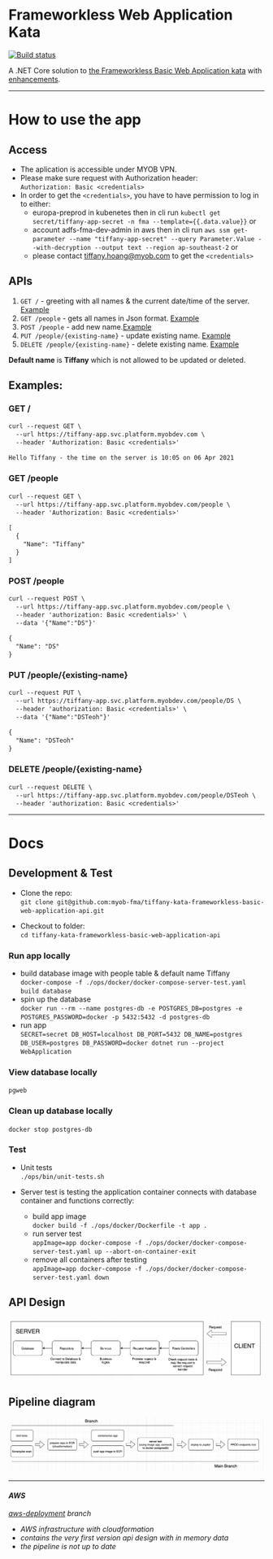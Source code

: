 # Frameworkless Web Application Kata

[![Build status](https://badge.buildkite.com/b0a10dcf62e33205414b931216c9b6914b59fe3e2d867155ab.svg)](https://buildkite.com/myob/tiffany-frameworkless-web-app-api)

A .NET Core solution to [the Frameworkless Basic Web Application kata](https://github.com/MYOB-Technology/General_Developer/blob/main/katas/kata-frameworkless-basic-web-application/kata-frameworkless-basic-web-application.md) with [enhancements](https://github.com/MYOB-Technology/General_Developer/blob/main/katas/kata-frameworkless-basic-web-application/kata-frameworkless-basic-web-application-enhancements.md).

* * *

# How to use the app

## Access

-   The aplication is accessible under MYOB VPN. 
-   Please make sure request with Authorization header:  
    `Authorization: Basic <credentials>`  
-   In order to get the `<credentials>`, you have to have permission to log in to either: 
    -   europa-preprod in kubenetes then in cli run  `kubectl get secret/tiffany-app-secret -n fma --template={{.data.value}}` or 
    -   account adfs-fma-dev-admin in aws then in cli run `aws ssm get-parameter --name "tiffany-app-secret" --query Parameter.Value --with-decryption --output text --region ap-southeast-2` or  
    -   please contact tiffany.hoang@myob.com to get the `<credentials>`

## APIs

1.  `GET /` - greeting with all names & the current date/time of the server. [Example](#get-)
2.  `GET /people` - gets all names in Json format. [Example](#get-people)
3.  `POST /people` - add new name.[Example](#post-people)
4.  `PUT /people/{existing-name}` - update existing name. [Example](#put-peopleexisting-name)
5.  `DELETE /people/{existing-name}` - delete existing name. [Example](#delete-peopleexisting-name)

 **Default name** is **Tiffany** which is not allowed to be updated or deleted.

## Examples:

### GET /
```
curl --request GET \
  --url https://tiffany-app.svc.platform.myobdev.com \
  --header 'Authorization: Basic <credentials>' 
```
```
Hello Tiffany - the time on the server is 10:05 on 06 Apr 2021
```
### GET /people
```
curl --request GET \
  --url https://tiffany-app.svc.platform.myobdev.com/people \
  --header 'Authorization: Basic <credentials>' 
```
```
[  
  {  
    "Name": "Tiffany"  
  }  
]  
```
### POST /people
```
curl --request POST \
  --url https://tiffany-app.svc.platform.myobdev.com/people \
  --header 'authorization: Basic <credentials>' \
  --data '{"Name":"DS"}' 
```
```
{   
  "Name": "DS"  
}  
```
### PUT /people/{existing-name}
```
curl --request PUT \
  --url https://tiffany-app.svc.platform.myobdev.com/people/DS \
  --header 'authorization: Basic <credentials>' \
  --data '{"Name":"DSTeoh"}'
``` 
``` 
{   
  "Name": "DSTeoh"  
}
```
### DELETE /people/{existing-name}
```
curl --request DELETE \
  --url https://tiffany-app.svc.platform.myobdev.com/people/DSTeoh \
  --header 'authorization: Basic <credentials>' 
```
* * *

# Docs

## Development & Test

-   Clone the repo:     
    `git clone git@github.com:myob-fma/tiffany-kata-frameworkless-basic-web-application-api.git`

-   Checkout to folder:     
    `cd tiffany-kata-frameworkless-basic-web-application-api`

### Run app locally

-   build database image with people table & default name Tiffany  
    `docker-compose -f ./ops/docker/docker-compose-server-test.yaml build database`
-   spin up the database  
    `docker run --rm --name postgres-db -e POSTGRES_DB=postgres -e POSTGRES_PASSWORD=docker -p 5432:5432 -d postgres-db`
-   run app  
    `SECRET=secret DB_HOST=localhost DB_PORT=5432 DB_NAME=postgres DB_USER=postgres DB_PASSWORD=docker dotnet run --project WebApplication`

### View database locally

  `pgweb`

### Clean up database locally

  `docker stop postgres-db`

### Test

-   Unit tests  
    `./ops/bin/unit-tests.sh`

-   Server test is testing the application container connects with database container and functions correctly:
    -   build app image    
        `docker build -f ./ops/docker/Dockerfile -t app .` 
    -   run server test     
        `appImage=app docker-compose -f ./ops/docker/docker-compose-server-test.yaml up --abort-on-container-exit`
    -   remove all containers after testing     
        `appImage=app docker-compose -f ./ops/docker/docker-compose-server-test.yaml down`

## API Design

<img src="./docs/api-design.png">

## Pipeline diagram

<img src="./docs/jupiter-pipeline.png">

* * *

#### *AWS*
*[aws-deployment](https://github.com/myob-fma/tiffany-kata-frameworkless-basic-web-application-api/tree/aws-deployment) branch*

-   *AWS infrastructure with cloudformation*
-   *contains the very first version api design with in memory data*
-   *the pipeline is not up to date*